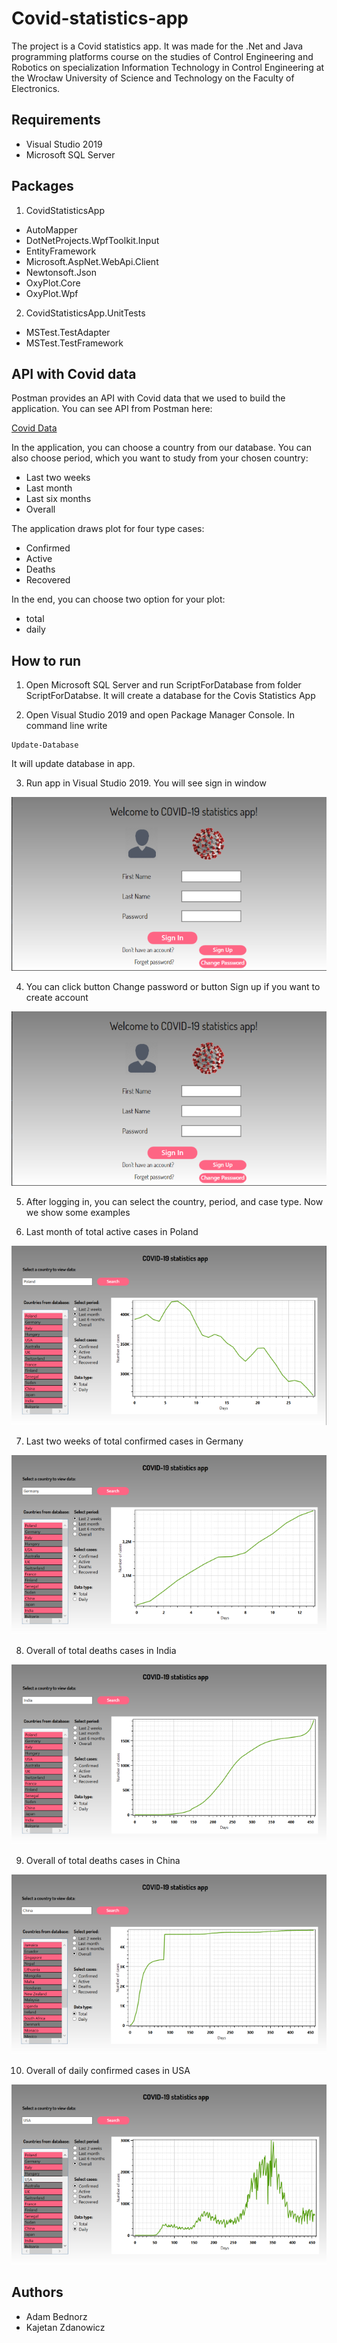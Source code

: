# Covid-statistics-app

The project is a Covid statistics app. It was made for the .Net and Java programming platforms course on the studies of Control Engineering and Robotics on specialization  Information Technology in Control Engineering ​at the Wrocław University of Science and Technology on the Faculty of Electronics.


## Requirements

- Visual Studio 2019
- Microsoft SQL Server

## Packages

1. CovidStatisticsApp

- AutoMapper
- DotNetProjects.WpfToolkit.Input
- EntityFramework
- Microsoft.AspNet.WebApi.Client
- Newtonsoft.Json
- OxyPlot.Core
- OxyPlot.Wpf

2. CovidStatisticsApp.UnitTests

- MSTest.TestAdapter
- MSTest.TestFramework

## API with Covid data

Postman provides an API with Covid data that we used to build the application. You can see API from Postman here:

[Covid Data](https://documenter.getpostman.com/view/10808728/SzS8rjbc#7934d316-f751-4914-9909-39f1901caeb8)

In the application, you can choose a country from our database. You can also choose period, which you want to study from your chosen country:

- Last two weeks
- Last month
- Last six months
- Overall

The application draws plot for four type cases:

- Confirmed
- Active
- Deaths
- Recovered

In the end, you can choose two option for your plot:

- total
- daily

## How to run

1. Open Microsoft SQL Server and run ScriptForDatabase from folder ScriptForDatabse. It will create a database for the Covis Statistics App

2. Open Visual Studio 2019 and open Package Manager Console. In command line write

```shell
Update-Database
```

It will update database in app.

3. Run app in Visual Studio 2019. You will see sign in window

![Signin](Screenshots/signin.PNG "Signin")

4. You can click button Change password or button Sign up if you want to create account

![Signup](Screenshots/signin.PNG "Signup")

5. After logging in, you can select the country, period, and case type. Now we show some examples

6. Last month of total active cases in Poland

![Active](Screenshots/active.PNG "Active")

7. Last two weeks of total confirmed cases in Germany

![Confirmed](Screenshots/confirmed.PNG "Confirmed")

8. Overall of total deaths cases in India

![Death](Screenshots/death.PNG "Death")

9. Overall of total deaths cases in China

![DeathChina](Screenshots/china.PNG "DeathChina")

10. Overall of daily confirmed cases in USA

![Daily](Screenshots/daily.PNG "Daily")

## Authors

- Adam Bednorz
- Kajetan Zdanowicz